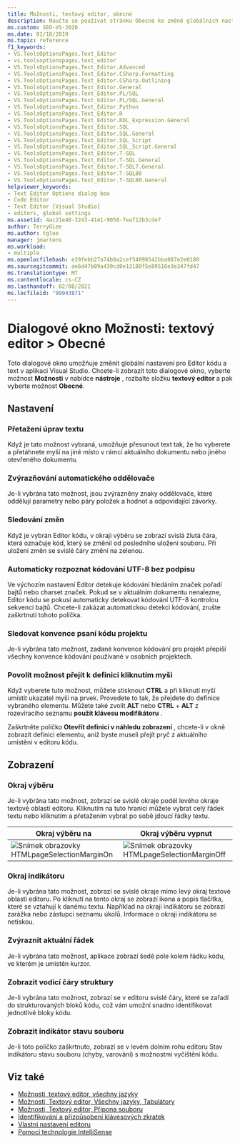 ```yaml
---
title: Možnosti, textový editor, obecné
description: Naučte se používat stránku Obecné ke změně globálních nastavení pro Visual Studio Code and text editor.
ms.custom: SEO-VS-2020
ms.date: 01/18/2019
ms.topic: reference
f1_keywords:
- VS.ToolsOptionsPages.Text_Editor
- vs.toolsoptionspages.text_editor
- VS.ToolsOptionsPages.Text_Editor.Advanced
- VS.ToolsOptionsPages.Text_Editor.CSharp.Formatting
- VS.ToolsOptionsPages.Text_Editor.CSharp.Outlining
- VS.ToolsOptionsPages.Text_Editor.General
- VS.ToolsOptionsPages.Text_Editor.PL/SQL
- VS.ToolsOptionsPages.Text_Editor.PL/SQL.General
- VS.ToolsOptionsPages.Text_Editor.Python
- VS.ToolsOptionsPages.Text_Editor.R
- VS.ToolsOptionsPages.Text_Editor.RDL_Expression.General
- VS.ToolsOptionsPages.Text_Editor.SQL
- VS.ToolsOptionsPages.Text_Editor.SQL.General
- VS.ToolsOptionsPages.Text_Editor.SQL_Script
- VS.ToolsOptionsPages.Text_Editor.SQL_Script.General
- VS.ToolsOptionsPages.Text_Editor.T-SQL
- VS.ToolsOptionsPages.Text_Editor.T-SQL.General
- VS.ToolsOptionsPages.Text_Editor.T-SQL7.General
- VS.ToolsOptionsPages.Text_Editor.T-SQL80
- VS.ToolsOptionsPages.Text_Editor.T-SQL80.General
helpviewer_keywords:
- Text Editor Options dialog box
- Code Editor
- Text Editor [Visual Studio]
- editors, global settings
ms.assetid: 4ac21e48-3243-4141-9058-7eaf12b3cde7
author: TerryGLee
ms.author: tglee
manager: jmartens
ms.workload:
- multiple
ms.openlocfilehash: e39febb27a74b0a2cef54098542bba087e2e0180
ms.sourcegitcommit: ae6d47b09a439cd0e13180f5e89510e3e347fd47
ms.translationtype: MT
ms.contentlocale: cs-CZ
ms.lasthandoff: 02/08/2021
ms.locfileid: "99943871"
---
```

# <a name="options-dialog-box-text-editor--general"></a>Dialogové okno Možnosti: textový editor \> Obecné

Toto dialogové okno umožňuje změnit globální nastavení pro Editor kódu a text v aplikaci Visual Studio. Chcete-li zobrazit toto dialogové okno, vyberte možnost **Možnosti** v nabídce **nástroje** , rozbalte složku **textový editor** a pak vyberte možnost **Obecné**.

## <a name="settings"></a>Nastavení

### <a name="drag-and-drop-text-editing"></a>Přetažení úprav textu

Když je tato možnost vybraná, umožňuje přesunout text tak, že ho vyberete a přetáhnete myší na jiné místo v rámci aktuálního dokumentu nebo jiného otevřeného dokumentu.

### <a name="automatic-delimiter-highlighting"></a>Zvýrazňování automatického oddělovače

Je-li vybrána tato možnost, jsou zvýrazněny znaky oddělovače, které oddělují parametry nebo páry položek a hodnot a odpovídající závorky.

### <a name="track-changes"></a>Sledování změn

Když je vybrán Editor kódu, v okraji výběru se zobrazí svislá žlutá čára, která označuje kód, který se změnil od posledního uložení souboru. Při uložení změn se svislé čáry změní na zelenou.

### <a name="auto-detect-utf-8-encoding-without-signature"></a>Automaticky rozpoznat kódování UTF-8 bez podpisu

Ve výchozím nastavení Editor detekuje kódování hledáním značek pořadí bajtů nebo charset značek. Pokud se v aktuálním dokumentu nenalezne, Editor kódu se pokusí automaticky detekovat kódování UTF-8 kontrolou sekvencí bajtů. Chcete-li zakázat automatickou detekci kódování, zrušte zaškrtnutí tohoto políčka.

### <a name="follow-project-coding-conventions"></a>Sledovat konvence psaní kódu projektu

Je-li vybrána tato možnost, zadané konvence kódování pro projekt přepíší všechny konvence kódování používané v osobních projektech.

### <a name="enable-mouse-click-to-perform-go-to-definition"></a>Povolit možnost přejít k definici kliknutím myši

Když vyberete tuto možnost, můžete stisknout **CTRL** a při kliknutí myší umístit ukazatel myši na prvek. Provedete to tak, že přejdete do definice vybraného elementu. Můžete také zvolit **ALT** nebo **CTRL**  +  **ALT** z rozevíracího seznamu **použít klávesu modifikátoru** .

Zaškrtněte políčko **Otevřít definici v náhledu zobrazení** , chcete-li v okně zobrazit definici elementu, aniž byste museli přejít pryč z aktuálního umístění v editoru kódu.

## <a name="display"></a>Zobrazení

### <a name="selection-margin"></a>Okraj výběru

Je-li vybrána tato možnost, zobrazí se svislé okraje podél levého okraje textové oblasti editoru. Kliknutím na tuto hranici můžete vybrat celý řádek textu nebo kliknutím a přetažením vybrat po sobě jdoucí řádky textu.

|Okraj výběru na|Okraj výběru vypnut|
| - | - |
|![Snímek obrazovky HTMLpageSelectionMarginOn](../../ide/reference/media/vxselmaron.gif)|![Snímek obrazovky HTMLpageSelectionMarginOff](../../ide/reference/media/vxselmaroff.gif)|

### <a name="indicator-margin"></a>Okraj indikátoru

Je-li vybrána tato možnost, zobrazí se svislé okraje mimo levý okraj textové oblasti editoru. Po kliknutí na tento okraj se zobrazí ikona a popis tlačítka, které se vztahují k danému textu. Například na okraji indikátoru se zobrazí zarážka nebo zástupci seznamu úkolů. Informace o okraji indikátoru se netiskou.

### <a name="highlight-current-line"></a>Zvýraznit aktuální řádek

Je-li vybrána tato možnost, aplikace zobrazí šedé pole kolem řádku kódu, ve kterém je umístěn kurzor.

### <a name="show-structure-guide-lines"></a>Zobrazit vodicí čáry struktury

Je-li vybrána tato možnost, zobrazí se v editoru svislé čáry, které se zařadí do strukturovaných bloků kódu, což vám umožní snadno identifikovat jednotlivé bloky kódu.

### <a name="show-file-health-indicator"></a>Zobrazit indikátor stavu souboru

Je-li toto políčko zaškrtnuto, zobrazí se v levém dolním rohu editoru Stav indikátoru stavu souboru (chyby, varování) s možnostmi vyčištění kódu.

## <a name="see-also"></a>Viz také

- [Možnosti, textový editor, všechny jazyky](../../ide/reference/options-text-editor-all-languages.md)
- [Možnosti, Textový editor, Všechny jazyky, Tabulátory](../../ide/reference/options-text-editor-all-languages-tabs.md)
- [Možnosti, Textový editor, Přípona souboru](../../ide/reference/options-text-editor-file-extension.md)
- [Identifikování a přizpůsobení klávesových zkratek](../../ide/identifying-and-customizing-keyboard-shortcuts-in-visual-studio.md)
- [Vlastní nastavení editoru](../how-to-change-text-case-in-the-editor.md)
- [Pomocí technologie IntelliSense](../../ide/using-intellisense.md)
